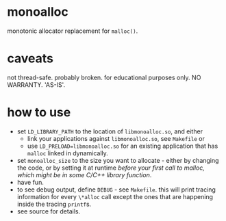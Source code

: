 # monoalloc
monotonic allocator replacement for `malloc()`.
# caveats
not thread-safe. probably broken. for educational purposes only. NO WARRANTY. 'AS-IS'.
# how to use
- set `LD_LIBRARY_PATH` to the location of `libmonoalloc.so`, and either
  - link your applications against `libmonoalloc.so`, see `Makefile` or
  - use `LD_PRELOAD=libmonoalloc.so` for an existing application that has `malloc` linked
    in dynamically.
- set `monoalloc_size` to the size you want to allocate - either by changing the code, or
  by setting it at runtime *before your first call to malloc, which might be in some C/C++
  library function*.
- have fun.
- to see debug output, define `DEBUG` - see `Makefile`. this will print tracing information
  for every `\*alloc` call except the ones that are happening inside the tracing `printf`s.
- see source for details.

